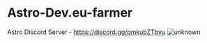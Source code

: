 # Astro-Dev.eu-farmer
Astro Discord Server - https://discord.gg/pmkubZTbvu
![unknown](https://user-images.githubusercontent.com/106449079/190670489-03f074f6-fef1-49e1-8efb-246cec7ef3c5.png)
